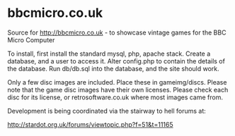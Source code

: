 # bbcmicro.co.uk
Source for http://bbcmicro.co.uk - to showcase vintage games for the BBC Micro Computer

To install, first install the standard mysql, php, apache stack.
Create a database, and a user to access it.
Alter config.php to contain the details of the database.
Run db/db.sql into the database, and the site should work.

Only a few disc images are included. Place these in gameimg/discs.
Please note that the game disc images have their own licenses. 
Please check each disc for its license, or retrosoftware.co.uk where most
images came from.

Development is being coordinated via the stairway to hell forums at:

http://stardot.org.uk/forums/viewtopic.php?f=51&t=11165

